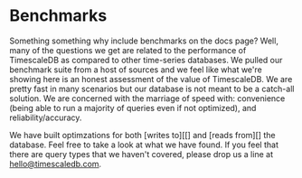 # Benchmarks

Something something why include benchmarks on the docs page?  Well, many of the questions we get are related to the performance of TimescaleDB as compared to other time-series databases.  We pulled our benchmark suite from a host of sources and we feel like what we're showing here is an honest assessment of the value of TimescaleDB.  We are pretty fast in many scenarios but our database is not meant to be a catch-all solution.  We are concerned with the marriage of speed with: convenience (being able to run a majority of queries even if not optimized), and reliability/accuracy.

We have built optimzations for both [writes to][[] and [reads from][] the database.  Feel free to take a look at what we have found.  If you feel that there are query types that we haven't covered, please drop us a line at <hello@timescaledb.com>.
